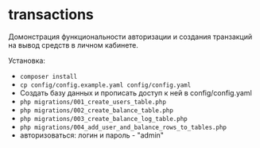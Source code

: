 # transactions

Домонстрация функциональности авторизации и создания транзакций на вывод средств в личном кабинете.

Установка:

* `composer install`
* `cp config/config.example.yaml config/config.yaml`
* Создать базу данных и прописать доступ к ней в config/config.yaml
* `php migrations/001_create_users_table.php`
* `php migrations/002_create_balance_table.php`
* `php migrations/003_create_balance_log_table.php`
* `php migrations/004_add_user_and_balance_rows_to_tables.php`
* авторизоваться: логин и пароль - "admin"
